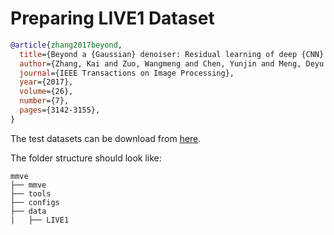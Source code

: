 # Preparing LIVE1 Dataset

<!-- [DATASET] -->

```bibtex
@article{zhang2017beyond,
  title={Beyond a {Gaussian} denoiser: Residual learning of deep {CNN} for image denoising},
  author={Zhang, Kai and Zuo, Wangmeng and Chen, Yunjin and Meng, Deyu and Zhang, Lei},
  journal={IEEE Transactions on Image Processing},
  year={2017},
  volume={26},
  number={7},
  pages={3142-3155},
}
```

The test datasets can be download from [here](https://github.com/cszn/DnCNN/tree/master/testsets).

The folder structure should look like:

```text
mmve
├── mmve
├── tools
├── configs
├── data
|   ├── LIVE1
```

